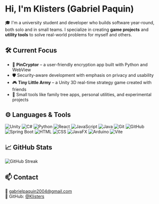 # Hi, I'm Klisters (Gabriel Paquin)

🎓 I'm a university student and developer who builds software year-round, both solo and in small teams. I specialize in creating **game projects** and **utility tools** to solve real-world problems for myself and others.

## 🛠 Current Focus
- 🔐 **PinCryptor** – a user-friendly encryption app built with Python and WebView  
- 🛡️ Security-aware development with emphasis on privacy and usability  
- 🎮 **Tiny Little Army** – a Unity 3D real-time strategy game created with friends  
- 🧰 Small tools like family tree apps, personal utilities, and experimental projects

## ⚙️ Languages & Tools
![Unity](https://img.shields.io/badge/-Unity-000000?style=flat&logo=unity&logoColor=white)
![C#](https://img.shields.io/badge/-CSharp-239120?style=flat&logo=csharp&logoColor=white)
![Python](https://img.shields.io/badge/-Python-3776AB?style=flat&logo=python&logoColor=white)
![React](https://img.shields.io/badge/-React-20232A?style=flat&logo=react&logoColor=61DAFB)
![JavaScript](https://img.shields.io/badge/-JavaScript-F7DF1E?style=flat&logo=javascript&logoColor=black)
![Java](https://img.shields.io/badge/-Java-007396?style=flat&logo=java&logoColor=white)
![Git](https://img.shields.io/badge/-Git-F05032?style=flat&logo=git&logoColor=white)
![GitHub](https://img.shields.io/badge/-GitHub-181717?style=flat&logo=github&logoColor=white)
![Spring Boot](https://img.shields.io/badge/-SpringBoot-6DB33F?style=flat&logo=springboot&logoColor=white)
![HTML](https://img.shields.io/badge/-HTML5-E34F26?style=flat&logo=html5&logoColor=white)
![CSS](https://img.shields.io/badge/-CSS3-1572B6?style=flat&logo=css3&logoColor=white)
![JavaFX](https://img.shields.io/badge/-JavaFX-007396?style=flat&logo=java&logoColor=white)
![Arduino](https://img.shields.io/badge/-Arduino-00979D?style=flat&logo=arduino&logoColor=white)
![Vite](https://img.shields.io/badge/-Vite-646CFF?style=flat&logo=vite&logoColor=white)

## 📈 GitHub Stats

![GitHub Streak](https://github-readme-streak-stats.herokuapp.com/?user=Klisters&theme=transparent)

## 📫 Contact
📧 gabrielpaquin2004@gmail.com  
🔎 GitHub: [@Klisters](https://github.com/Klisters)
